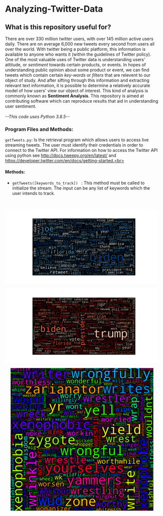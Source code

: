 # Analyzing-Twitter-Data

## What is this repository useful for?
There are over 330 million twitter users, with over 145 million active users daily. There are on average 6,000
new tweets every second from users all over the world. With twitter being a public platform, this information 
is available to anyone who wants it (within the guidelines of Twitter policy). <br>
One of the most valuable uses of Twitter data is understanding users' attitude, or *sentiment* towards certain products, 
or events. In hopes of understanding public opinion about some product or event, we can find tweets which contain certain 
*key-words* or *filters* that are relevent to our object of study. And after sifting through this information and extracting
relevant text information, it is possible to determine a relatively accurate model of how  users' view our object of interest.
This kind of analysis is commonly known as **Sentiment Analysis**. This repository is aimed at contributing software which
can reproduce results that aid in understanding user sentiment. <br>
<br>
*--This code uses Python 3.8.5--* <br>

### Program Files and Methods:
`getTweets.py`: Is the retrieval program which allows users to access live streaming tweets. The user must identify their credentials
in order to connect to the Twitter API. For information on how to access the Twitter API using python see http://docs.tweepy.org/en/latest/ 
and https://developer.twitter.com/en/docs/getting-started.<br>
#### Methods:
  -  `getTweets([keywords_to_track]) ` : This method must be called to initialize the stream. The input can be any list of
  keywords which the user intends to track.
<br>



![Biden Word Cloud](bidenWordcloud.png)

![Trump Word Cloud](trumpWordcloud.png)

<p align="center">
  <img src="politicalWordCloud.png" />
</p>

